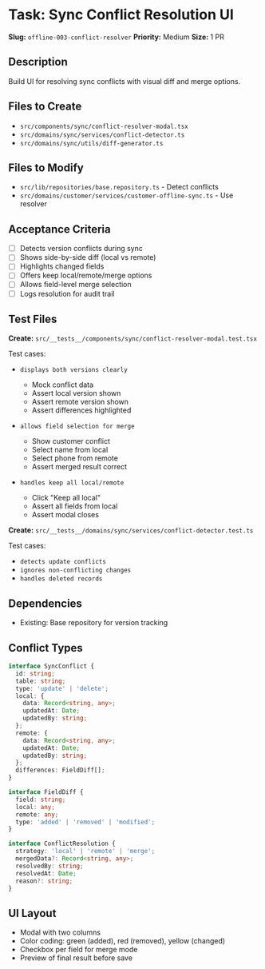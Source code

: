 # Task: Sync Conflict Resolution UI

**Slug:** `offline-003-conflict-resolver`
**Priority:** Medium
**Size:** 1 PR

## Description
Build UI for resolving sync conflicts with visual diff and merge options.

## Files to Create
- `src/components/sync/conflict-resolver-modal.tsx`
- `src/domains/sync/services/conflict-detector.ts`
- `src/domains/sync/utils/diff-generator.ts`

## Files to Modify
- `src/lib/repositories/base.repository.ts` - Detect conflicts
- `src/domains/customer/services/customer-offline-sync.ts` - Use resolver

## Acceptance Criteria
- [ ] Detects version conflicts during sync
- [ ] Shows side-by-side diff (local vs remote)
- [ ] Highlights changed fields
- [ ] Offers keep local/remote/merge options
- [ ] Allows field-level merge selection
- [ ] Logs resolution for audit trail

## Test Files
**Create:** `src/__tests__/components/sync/conflict-resolver-modal.test.tsx`

Test cases:
- `displays both versions clearly`
  - Mock conflict data
  - Assert local version shown
  - Assert remote version shown
  - Assert differences highlighted
  
- `allows field selection for merge`
  - Show customer conflict
  - Select name from local
  - Select phone from remote
  - Assert merged result correct
  
- `handles keep all local/remote`
  - Click "Keep all local"
  - Assert all fields from local
  - Assert modal closes

**Create:** `src/__tests__/domains/sync/services/conflict-detector.test.ts`

Test cases:
- `detects update conflicts`
- `ignores non-conflicting changes`
- `handles deleted records`

## Dependencies
- Existing: Base repository for version tracking

## Conflict Types
```typescript
interface SyncConflict {
  id: string;
  table: string;
  type: 'update' | 'delete';
  local: {
    data: Record<string, any>;
    updatedAt: Date;
    updatedBy: string;
  };
  remote: {
    data: Record<string, any>;
    updatedAt: Date;
    updatedBy: string;
  };
  differences: FieldDiff[];
}

interface FieldDiff {
  field: string;
  local: any;
  remote: any;
  type: 'added' | 'removed' | 'modified';
}

interface ConflictResolution {
  strategy: 'local' | 'remote' | 'merge';
  mergedData?: Record<string, any>;
  resolvedBy: string;
  resolvedAt: Date;
  reason?: string;
}
```

## UI Layout
- Modal with two columns
- Color coding: green (added), red (removed), yellow (changed)
- Checkbox per field for merge mode
- Preview of final result before save